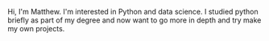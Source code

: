 
Hi, I'm Matthew. I'm interested in Python and data science. I studied python briefly as part of my degree and now want to go more in depth and try make my own projects. 
